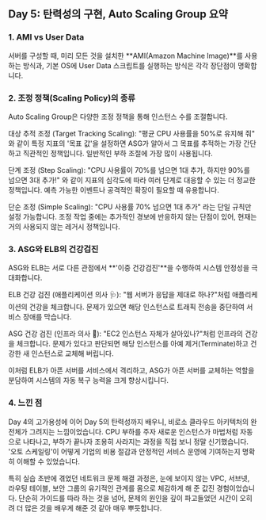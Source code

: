 ## Day 5: 탄력성의 구현, Auto Scaling Group 요약
### 1. AMI vs User Data
서버를 구성할 때, 미리 모든 것을 설치한 **AMI(Amazon Machine Image)**를 사용하는 방식과, 기본 OS에 User Data 스크립트를 실행하는 방식은 각각 장단점이 명확합니다.

### 2. 조정 정책(Scaling Policy)의 종류
Auto Scaling Group은 다양한 조정 정책을 통해 인스턴스 수를 조절합니다.

대상 추적 조정 (Target Tracking Scaling): "평균 CPU 사용률을 50%로 유지해 줘" 와 같이 특정 지표의 '목표 값'을 설정하면 ASG가 알아서 그 목표를 추적하는 가장 간단하고 직관적인 정책입니다. 일반적인 부하 조절에 가장 많이 사용됩니다.

단계 조정 (Step Scaling): "CPU 사용률이 70%를 넘으면 1대 추가, 하지만 90%를 넘으면 3대 추가!" 와 같이 지표의 심각도에 따라 여러 단계로 대응할 수 있는 더 정교한 정책입니다. 예측 가능한 이벤트나 공격적인 확장이 필요할 때 유용합니다.

단순 조정 (Simple Scaling): "CPU 사용률 70% 넘으면 1대 추가" 라는 단일 규칙만 설정 가능합니다. 조정 작업 중에는 추가적인 경보에 반응하지 않는 단점이 있어, 현재는 거의 사용되지 않는 레거시 정책입니다.

### 3. ASG와 ELB의 건강검진
ASG와 ELB는 서로 다른 관점에서 **'이중 건강검진'**을 수행하여 시스템 안정성을 극대화합니다.

ELB 건강 검진 (애플리케이션 의사 🩺): "웹 서버가 응답을 제대로 하나?"처럼 애플리케이션의 건강을 체크합니다. 문제가 있으면 해당 인스턴스로 트래픽 전송을 중단하여 서비스 장애를 막습니다.

ASG 건강 검진 (인프라 의사 🏥): "EC2 인스턴스 자체가 살아있나?"처럼 인프라의 건강을 체크합니다. 문제가 있다고 판단되면 해당 인스턴스를 아예 제거(Terminate)하고 건강한 새 인스턴스로 교체해 버립니다.

이처럼 ELB가 아픈 서버를 서비스에서 격리하고, ASG가 아픈 서버를 교체하는 역할을 분담하여 시스템의 자동 복구 능력을 크게 향상시킵니다.

### 4. 느낀 점
Day 4의 고가용성에 이어 Day 5의 탄력성까지 배우니, 비로소 클라우드 아키텍처의 완전체가 그려지는 느낌이었습니다. CPU 부하를 주자 새로운 인스턴스가 마법처럼 자동으로 나타나고, 부하가 끝나자 조용히 사라지는 과정을 직접 보니 정말 신기했습니다. '오토 스케일링'이 어떻게 기업의 비용 절감과 안정적인 서비스 운영에 기여하는지 명확히 이해할 수 있었습니다.

특히 실습 초반에 겪었던 네트워크 문제 해결 과정은, 눈에 보이지 않는 VPC, 서브넷, 라우팅 테이블, 보안 그룹의 유기적인 관계를 몸으로 체감하게 해 준 값진 경험이었습니다. 단순히 가이드를 따라 하는 것을 넘어, 문제의 원인을 깊이 파고들었던 시간이 오히려 더 많은 것을 배우게 해준 것 같아 매우 뿌듯합니다.